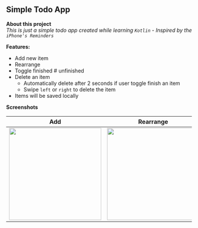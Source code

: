 ## Simple Todo App
**About this project** <br>
*This is just a simple todo app created while learning `Kotlin` - Inspired by the `iPhone's Reminders`*

**Features:**
  + Add new item
  + Rearrange 
  + Toggle finished # unfinished
  + Delete an item
     + Automatically delete after 2 seconds if user toggle finish an item
     + Swipe `left` or `right` to delete the item
  + Items will be saved locally

**Screenshots**

| Add  |  Rearrange | Delete |
|------|--------------|--------|
|<img src="https://user-images.githubusercontent.com/78833363/165014257-9fcb122e-c8b8-4f32-99cf-d8b509fd25c8.gif" width="250">|<img src="https://user-images.githubusercontent.com/78833363/165014258-aaecacca-268d-482d-b2d5-c3f48d87aec6.gif" width="250">|<img src="https://user-images.githubusercontent.com/78833363/165014248-f5ff4a1f-22a8-4e09-ae23-8c8e6fe1a69c.gif" width="250">|